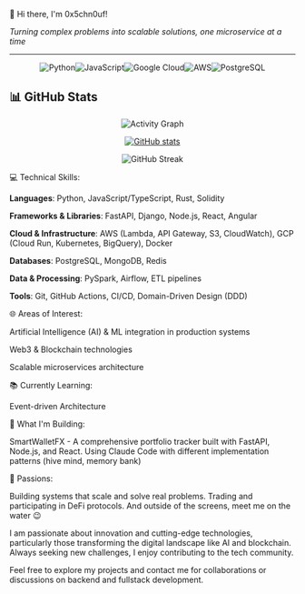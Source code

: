 👋 Hi there, I'm 0x5chn0uf!

*Turning complex problems into scalable solutions, one microservice at a time*

---

<div align="center">

![Python](https://img.shields.io/badge/Python-3776AB?style=for-the-badge&logo=python&logoColor=white)![JavaScript](https://img.shields.io/badge/JavaScript-F7DF1E?style=for-the-badge&logo=javascript&logoColor=black)![Google Cloud](https://img.shields.io/badge/Google%20Cloud-4285F4?style=for-the-badge&logo=google-cloud&logoColor=white)![AWS](https://img.shields.io/badge/AWS-232F3E?style=for-the-badge&logo=amazon-aws&logoColor=white)![PostgreSQL](https://img.shields.io/badge/PostgreSQL-336791?style=for-the-badge&logo=postgresql&logoColor=white)

</div>

## 📊 GitHub Stats

<div align="center">

![Activity Graph](https://github-readme-activity-graph.vercel.app/graph?username=0x5chn0uf&theme=github-compact&days=15)

[![GitHub stats](https://github-readme-stats.vercel.app/api?username=0x5chn0uf)](https://github.com/anuraghazra/github-readme-stats)

![GitHub Streak](https://streak-stats.demolab.com/?user=0x5chn0uf&theme=dark)

</div>
💻 Technical Skills:

**Languages**: Python, JavaScript/TypeScript, Rust, Solidity

**Frameworks & Libraries**: FastAPI, Django, Node.js, React, Angular

**Cloud & Infrastructure**: AWS (Lambda, API Gateway, S3, CloudWatch), GCP (Cloud Run, Kubernetes, BigQuery), Docker

**Databases**: PostgreSQL, MongoDB, Redis

**Data & Processing**: PySpark, Airflow, ETL pipelines

**Tools**: Git, GitHub Actions, CI/CD, Domain-Driven Design (DDD)

🌐 Areas of Interest:

Artificial Intelligence (AI) & ML integration in production systems

Web3 & Blockchain technologies

Scalable microservices architecture

📚 Currently Learning:

Event-driven Architecture

🔨 What I'm Building:

SmartWalletFX - A comprehensive portfolio tracker built with FastAPI, Node.js, and React. Using Claude Code with different implementation patterns (hive mind, memory bank)

🚀 Passions:

Building systems that scale and solve real problems.
Trading and participating in DeFi protocols.
And outside of the screens, meet me on the water 😉

I am passionate about innovation and cutting-edge technologies, particularly those transforming the digital landscape like AI and blockchain. Always seeking new challenges, I enjoy contributing to the tech community.

Feel free to explore my projects and contact me for collaborations or discussions on backend and fullstack development.
